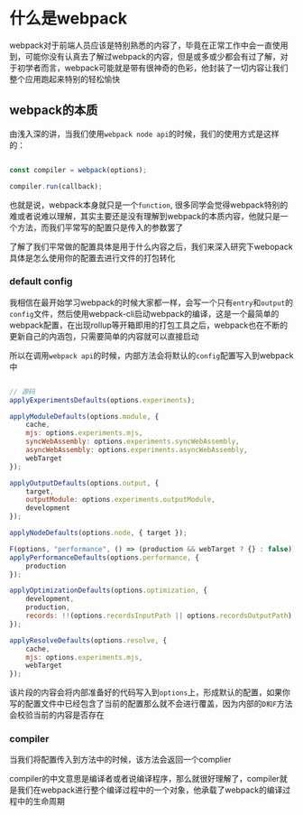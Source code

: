 # 什么是webpack

webpack对于前端人员应该是特别熟悉的内容了，毕竟在正常工作中会一直使用到，可能你没有认真去了解过webpack的内容，但是或多或少都会有过了解，对于初学者而言，webpack可能就是带有很神奇的色彩，他封装了一切内容让我们整个应用跑起来特别的轻松愉快

## webpack的本质

由浅入深的讲，当我们使用`webpack node api`的时候，我们的使用方式是这样的：

```javascript

const compiler = webpack(options);

compiler.run(callback);

```

也就是说，webpack本身就只是一个`function`, 很多同学会觉得webpack特别的难或者说难以理解，其实主要还是没有理解到webpack的本质内容，他就只是一个方法，而我们平常写的配置只是传入的参数罢了

了解了我们平常做的配置具体是用于什么内容之后，我们来深入研究下webopack具体是怎么使用你的配置去进行文件的打包转化

### default config

我相信在最开始学习webpack的时候大家都一样，会写一个只有`entry`和`output`的`config`文件，然后使用webpack-cli启动webpack的编译，这是一个最简单的webpack配置，在出现rollup等开箱即用的打包工具之后，webpack也在不断的更新自己的内涵包，只需要简单的内容就可以直接启动

所以在调用`webpack api`的时候，内部方法会将默认的`config`配置写入到webpack中

```javascript

// 源码
applyExperimentsDefaults(options.experiments);

applyModuleDefaults(options.module, {
    cache,
    mjs: options.experiments.mjs,
    syncWebAssembly: options.experiments.syncWebAssembly,
    asyncWebAssembly: options.experiments.asyncWebAssembly,
    webTarget
});

applyOutputDefaults(options.output, {
    target,
    outputModule: options.experiments.outputModule,
    development
});

applyNodeDefaults(options.node, { target });

F(options, "performance", () => (production && webTarget ? {} : false));
applyPerformanceDefaults(options.performance, {
    production
});

applyOptimizationDefaults(options.optimization, {
    development,
    production,
    records: !!(options.recordsInputPath || options.recordsOutputPath)
});

applyResolveDefaults(options.resolve, {
    cache,
    mjs: options.experiments.mjs,
    webTarget
});

```

该片段的内容会将内部准备好的代码写入到`options`上，形成默认的配置，如果你写的配置文件中已经包含了当前的配置那么就不会进行覆盖，因为内部的`D和F`方法会校验当前的内容是否存在

### compiler

当我们将配置传入到方法中的时候，该方法会返回一个complier

compiler的中文意思是编译者或者说编译程序，那么就很好理解了，compiler就是我们在webpack进行整个编译过程中的一个对象，他承载了webpack的编译过程中的生命周期
